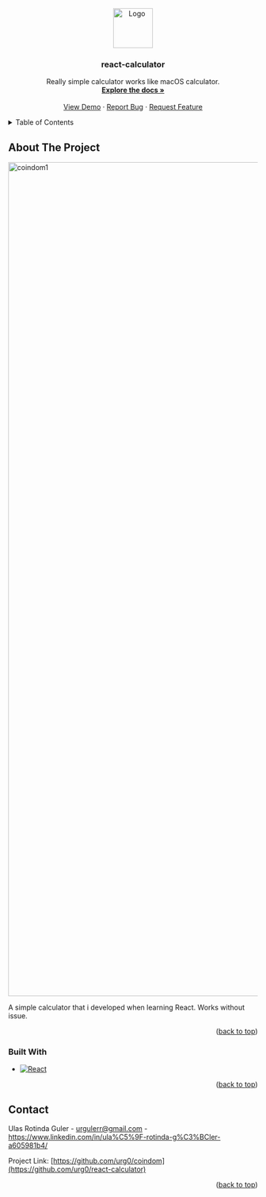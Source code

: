 
<a name="readme-top"></a>
<br />
<div align="center">
  <a href="https://github.com/github_username/repo_name">
    <img src="https://github.com/urg0/react-calculator/assets/81859377/896de941-bb3c-4a99-8d8a-34e01aa3de86" alt="Logo" width="80" height="80">

  </a>

<h3 align="center">react-calculator</h3>

  <p align="center">
Really simple calculator works like macOS calculator.
    <br />
    <a href="https://github.com/urg0/react-calculator"><strong>Explore the docs »</strong></a>
    <br />
    <br />
    <a href="https://github.com/urg0/react-calculator">View Demo</a>
    ·
    <a href="https://github.com/urg0/react-calculator/issues">Report Bug</a>
    ·
    <a href="https://github.com/urg0/react-calculator">Request Feature</a>
  </p>
</div>




<details>
  <summary>Table of Contents</summary>
  <ol>
    <li>
      <a href="#about-the-project">About The Project</a>
      <ul>
        <li><a href="#built-with">Built With</a></li>
      </ul>
    </li>
    <li>
      <a href="#getting-started">Getting Started</a>
      <ul>
        <li><a href="#prerequisites">Prerequisites</a></li>
        <li><a href="#installation">Installation</a></li>
      </ul>
    </li>
    <li><a href="#usage">Usage</a></li>
    <li><a href="#roadmap">Roadmap</a></li>
    <li><a href="#contributing">Contributing</a></li>
    <li><a href="#license">License</a></li>
    <li><a href="#contact">Contact</a></li>
    <li><a href="#acknowledgments">Acknowledgments</a></li>
  </ol>
</details>



<!-- ABOUT THE PROJECT -->
## About The Project

<img width="1680" alt="coindom1" src="https://github.com/urg0/react-calculator/assets/81859377/0d0f3703-ea49-4afa-9049-170037837fed">

A simple calculator that i developed when learning React. Works without issue.


<p align="right">(<a href="#readme-top">back to top</a>)</p>



### Built With


* [![React][React.js]][React-url]

<p align="right">(<a href="#readme-top">back to top</a>)</p>

## Contact

Ulas Rotinda Guler  - urgulerr@gmail.com - https://www.linkedin.com/in/ula%C5%9F-rotinda-g%C3%BCler-a605981b4/

Project Link: [https://github.com/urg0/coindom](https://github.com/urg0/react-calculator)

<p align="right">(<a href="#readme-top">back to top</a>)</p>


[React.js]: https://img.shields.io/badge/React-20232A?style=for-the-badge&logo=react&logoColor=61DAFB
[React-url]: https://reactjs.org/
